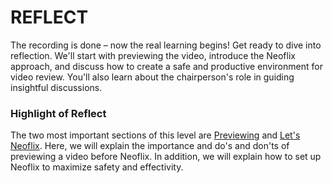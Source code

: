 # REFLECT

The recording is done – now the real learning begins! Get ready to dive into reflection. We'll start with previewing the video, introduce the Neoflix approach, and discuss how to create a safe and productive environment for video review. You'll also learn about the chairperson's role in guiding insightful discussions.

### Highlight of Reflect

The two most important sections of this level are [Previewing](10.-previewing/) and [Let's Neoflix](11.-lets-neoflix/). Here, we will explain the importance and do's and don'ts of previewing a video before Neoflix. In addition, we will explain how to set up Neoflix to maximize safety and effectivity.&#x20;
